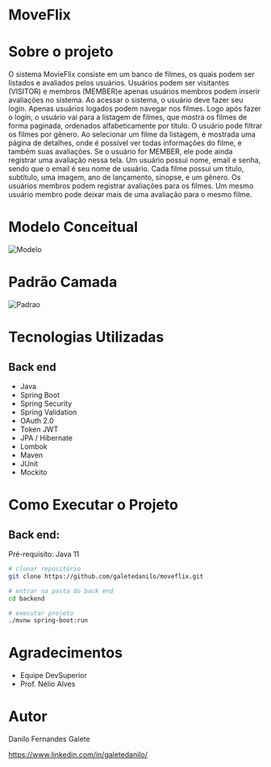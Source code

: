 # MoveFlix

# Sobre o projeto

O sistema MovieFlix consiste em um banco de filmes, os quais podem ser listados e avaliados pelos usuários.
Usuários podem ser visitantes (VISITOR) e membros (MEMBER)e apenas usuários membros podem inserir avaliações no sistema.
Ao acessar o sistema, o usuário deve fazer seu login. Apenas usuários logados podem navegar nos filmes.
Logo após fazer o login, o usuário vai para a listagem de filmes, que mostra os filmes de forma paginada, ordenados alfabeticamente por título.
O usuário pode filtrar os filmes por gênero.
Ao selecionar um filme da listagem, é mostrada uma página de detalhes, onde é possível ver todas informações do filme, e também suas avaliações.
Se o usuário for MEMBER, ele pode ainda registrar uma avaliação nessa tela.
Um usuário possui nome, email e senha, sendo que o email é seu nome de usuário.
Cada filme possui um título, subtítulo, uma imagem, ano de lançamento, sinopse, e um gênero.
Os usuários membros podem registrar avaliações para os filmes.
Um mesmo usuário membro pode deixar mais de uma avaliação para o mesmo filme.


# Modelo Conceitual

![Modelo](https://github.com/galetedanilo/moveflix/blob/master/assets/modelo.png)

# Padrão Camada

![Padrao](https://github.com/galetedanilo/moveflix/blob/master/assets/camadas.png)

# Tecnologias Utilizadas

## Back end

- Java
- Spring Boot
- Spring Security
- Spring Validation
- OAuth 2.0
- Token JWT
- JPA / Hibernate
- Lombok
- Maven
- JUnit
- Mockito

# Como Executar o Projeto

## Back end:

Pré-requisito: Java 11

```bash
# clonar repositório
git clone https://github.com/galetedanilo/moveflix.git

# entrar na pasta do back end
cd backend

# executar projeto
./mvnw spring-boot:run
```

# Agradecimentos

-  Equipe DevSuperior
-  Prof. Nélio Alves

# Autor

Danilo Fernandes Galete

https://www.linkedin.com/in/galetedanilo/

